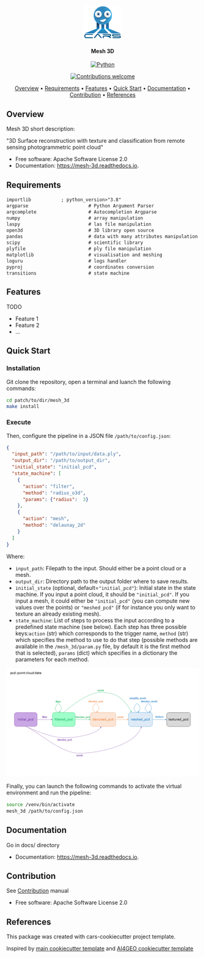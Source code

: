 <div align="center">
  <a href="https://gitlab.cnes.fr/cars/mesh_3d"><img src="docs/source/images/picto_transparent.png" alt="CARS" title="CARS"  width="20%"></a>

<h4>Mesh 3D</h4>

[![Python](https://img.shields.io/badge/python-v3.6+-blue.svg)](https://www.python.org/downloads/release/python-360/)

[![Contributions welcome](https://img.shields.io/badge/contributions-welcome-orange.svg)](CONTRIBUTING.md)

<p>
  <a href="#overview">Overview</a> •
  <a href="#requirements">Requirements</a> •
  <a href="#features">Features</a> •
  <a href="#quick-start">Quick Start</a> •
  <a href="#documentation">Documentation</a> •
  <a href="#contribution">Contribution</a> •
  <a href="#references">References</a>
</p>
</div>

## Overview

Mesh 3D short description:

"3D Surface reconstruction with texture and classification from remote sensing photogrammetric point cloud"


* Free software: Apache Software License 2.0
* Documentation: https://mesh-3d.readthedocs.io.


## Requirements

    importlib           ; python_version>"3.8"
    argparse                      # Python Argument Parser
    argcomplete                   # Autocompletion Argparse
    numpy                         # array manipulation
    laspy                         # las file manipulation
    open3d                        # 3D library open source
    pandas                        # data with many attributes manipulation
    scipy                         # scientific library
    plyfile                       # ply file manipulation
    matplotlib                    # visualisation and meshing
    loguru                        # logs handler
    pyproj                        # coordinates conversion
    transitions                   # state machine

## Features

TODO

- Feature 1
- Feature 2
- ...

## Quick Start

### Installation

Git clone the repository, open a terminal and luanch the following commands:
```bash
cd patch/to/dir/mesh_3d
make install
```

### Execute

Then, configure the pipeline in a JSON file `/path/to/config.json`:
```json
{
  "input_path": "/path/to/input/data.ply",
  "output_dir": "/path/to/output_dir",
  "initial_state": "initial_pcd",
  "state_machine": [
    {
      "action": "filter",
      "method": "radius_o3d",
      "params": {"radius":  3}
    },
    {
      "action": "mesh",
      "method": "delaunay_2d"
    }
  ]
}
```

Where:
* `input_path`: Filepath to the input. Should either be a point cloud or a mesh.
* `output_dir`: Directory path to the output folder where to save results.
* `initial_state` (optional, default=`"initial_pcd"`): Initial state in the state machine. If you input a point cloud, 
it should be `"initial_pcd"`. If you input a mesh, it could either be `"initial_pcd"` (you can compute new 
values over the points) or `"meshed_pcd"` (if for instance you only want to texture an already existing mesh).
* `state_machine`: List of steps to process the input according to a predefined state machine (see below). 
Each step has three possible keys:`action` (str) which corresponds to the trigger name, `method` (str) which 
specifies the method to use to do that step (possible methods are available in the `/mesh_3d/param.py` file,
by default it is the first method that is selected), `params` (dict) which specifies in a dictionary the parameters 
for each method.
<img src="fig_state_machine.png">


Finally, you can launch the following commands to activate the virtual environment and run the pipeline:
```bash
source /venv/bin/activate
mesh_3d /path/to/config.json
```

## Documentation

Go in docs/ directory


* Documentation: https://mesh-3d.readthedocs.io.


## Contribution

See [Contribution](CONTRIBUTING.md) manual


* Free software: Apache Software License 2.0


## References

This package was created with cars-cookiecutter project template.

Inspired by [main cookiecutter template](https://github.com/audreyfeldroy/cookiecutter-pypackage) and 
[AI4GEO cookiecutter template](https://gitlab.cnes.fr/ai4geo/lot2/cookiecutter-python)